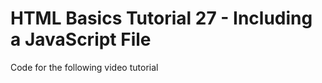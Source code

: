 HTML Basics Tutorial 27 - Including a JavaScript File
=====================================================

Code for the following video tutorial 
